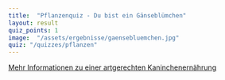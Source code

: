 ```yaml
---
title:  "Pflanzenquiz - Du bist ein Gänseblümchen"
layout: result
quiz_points: 1
image:  "/assets/ergebnisse/gaensebluemchen.jpg"
quiz: "/quizzes/pflanzen"
---
```


<script src="{{ "/assets/quizzes/pflanzen.js" | relative_url }}"></script>

<p class="text-center">
  <a href="https://www.kaninchenschutz.de/book/ern%C3%A4hrung">
    <i class="fa fa-book"></i>
    Mehr Informationen zu einer artgerechten Kaninchenernährung
  </a>
</p>

